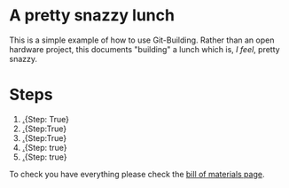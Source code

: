 # A pretty snazzy lunch

This is a simple example of how to use Git-Building. Rather than an open hardware project, this documents "building" a lunch which is, *I feel*, pretty snazzy.

# Steps

1. [.](pressureham.md){Step: True}
1. [.](sandwich.md){Step:True}
1. [.](packpickles.md){Step:True}
1. [.](sidesalad.md){Step: true}
1. [.](cheese.md){Step: true}

To check you have everything please check the [bill of materials page]({{BOMlink}}).
